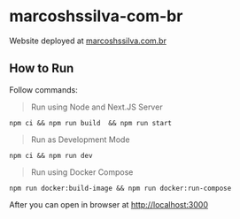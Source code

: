 # marcoshssilva-com-br

Website deployed at [marcoshssilva.com.br](https://marcoshssilva.com.br)

## How to Run

Follow commands:
> Run using Node and Next.JS Server
```
npm ci && npm run build  && npm run start
```

> Run as Development Mode
```
npm ci && npm run dev
```

> Run using Docker Compose
```
npm run docker:build-image && npm run docker:run-compose
```

After you can open in browser at [http://localhost:3000](http://localhost:3000)
